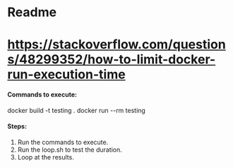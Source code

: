 # Readme
# https://stackoverflow.com/questions/48299352/how-to-limit-docker-run-execution-time

#### Commands to execute:
docker build -t testing .
docker run --rm testing

#### Steps:
1. Run the commands to execute.
2. Run the loop.sh to test the duration. 
3. Loop at the results. 